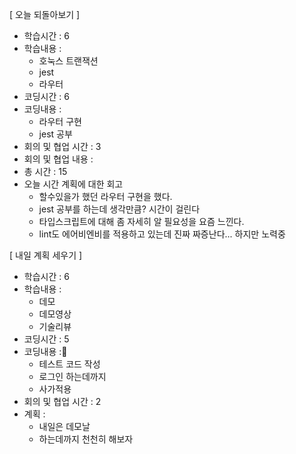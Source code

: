 [ 오늘 되돌아보기 ]

- 학습시간 : 6
- 학습내용 :
  - 호눅스 트랜잭션
  - jest
  - 라우터
- 코딩시간 : 6
- 코딩내용 :
  - 라우터 구현
  - jest 공부
- 회의 및 협업 시간 : 3
- 회의 및 협업 내용 :
- 총 시간 : 15
- 오늘 시간 계획에 대한 회고
  - 할수있을가 했던 라우터 구현을 했다.
  - jest 공부를 하는데 생각만큼? 시간이 걸린다
  - 타입스크립트에 대해 좀 자세히 알 필요성을 요즘 느낀다.
  - lint도 에어비엔비를 적용하고 있는데 진짜 짜증난다... 하지만 노력중

[ 내일 계획 세우기 ]

- 학습시간 : 6
- 학습내용 :
  - 데모
  - 데모영상
  - 기술리뷰
- 코딩시간 : 5
- 코딩내용 :
  - 테스트 코드 작성
  - 로그인 하는데까지
  - 사가적용
- 회의 및 협업 시간 : 2
- 계획 :
  - 내일은 데모날
  - 하는데까지 천천히 해보자
